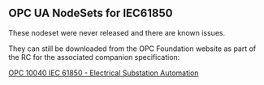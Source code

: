 ## OPC UA NodeSets for IEC61850

These nodeset were never released and there are known issues.

They can still be downloaded from the OPC Foundation website as part of the RC for the associated companion specification:  

[OPC 10040 IEC 61850 - Electrical Substation Automation](https://opcfoundation.org/documents/10040/)

